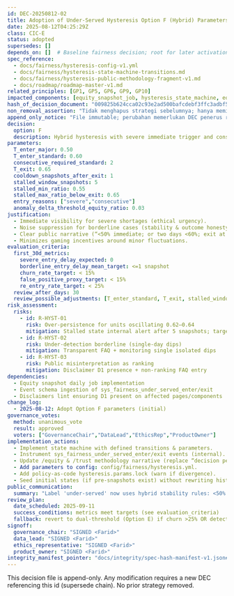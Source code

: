```yaml
---
id: DEC-20250812-02
title: Adoption of Under‑Served Hysteresis Option F (Hybrid) Parameters
date: 2025-08-12T04:25:29Z
class: CIC-E
status: adopted
supersedes: []
depends_on: []  # Baseline fairness decision; root for later activation & threshold DECs
spec_reference:
  - docs/fairness/hysteresis-config-v1.yml
  - docs/fairness/hysteresis-state-machine-transitions.md
  - docs/fairness/hysteresis-public-methodology-fragment-v1.md
  - docs/roadmap/roadmap-master-v1.md
related_principles: [GP1, GP5, GP6, GP9, GP10]
impacted_components: [equity_snapshot_job, hysteresis_state_machine, equity_page, trust_page_methodology, hero_equity_card, analytics_events(sys_fairness_*), risk_dashboard]
hash_of_decision_document: "009825b624cca02c93e2ad500bafcdebf3ffc3adbf5a98c7cdbbde5334a79e38"   # sealed SHA256
non_removal_assertion: "Tidak menghapus strategi sebelumnya; hanya memilih Option F parameter set."
append_only_notice: "File immutable; perubahan memerlukan DEC penerus referensi id ini."
decision:
  option: F
  description: Hybrid hysteresis with severe immediate trigger and consecutive borderline confirmation, plus elevated exit threshold and cooldown.
parameters:
  T_enter_major: 0.50
  T_enter_standard: 0.60
  consecutive_required_standard: 2
  T_exit: 0.65
  cooldown_snapshots_after_exit: 1
  stalled_window_snapshots: 5
  stalled_min_ratio: 0.55
  stalled_max_ratio_below_exit: 0.65
  entry_reasons: ["severe","consecutive"]
  anomaly_delta_threshold_equity_ratio: 0.03
justification:
  - Immediate visibility for severe shortages (ethical urgency).
  - Noise suppression for borderline cases (stability & outcome honesty).
  - Clear public narrative (“<50% immediate; or two days <60%; exit at ≥65%”).
  - Minimizes gaming incentives around minor fluctuations.
evaluation_criteria:
  first_30d_metrics:
    severe_entry_delay_expected: 0
    borderline_entry_delay_mean_target: <=1 snapshot
    churn_rate_target: < 15%
    false_positive_proxy_target: < 15%
    re_entry_rate_target: < 25%
  review_after_days: 30
  review_possible_adjustments: [T_enter_standard, T_exit, stalled_window_snapshots]
risk_assessment:
  risks:
    - id: R-HYST-01
      risk: Over-persistence for units oscillating 0.62–0.64
      mitigation: Stalled state internal alert after 5 snapshots; targeted follow-up
    - id: R-HYST-02
      risk: Under-detection borderline (single-day dips)
      mitigation: Transparent FAQ + monitoring single isolated dips
    - id: R-HYST-03
      risk: Public misinterpretation as ranking
      mitigation: Disclaimer D1 presence + non-ranking FAQ entry
dependencies:
  - Equity snapshot daily job implementation
  - Event schema ingestion of sys_fairness_under_served_enter/exit
  - Disclaimers lint ensuring D1 present on affected pages/components
change_log:
  - 2025-08-12: Adopt Option F parameters (initial)
governance_votes:
  method: unanimous_vote
  result: approved
  voters: ["GovernanceChair","DataLead","EthicsRep","ProductOwner"]
implementation_actions:
  - Implement state machine with defined transitions & parameters.
  - Instrument sys_fairness_under_served_enter/exit events (internal).
  - Update /equity & /trust methodology narrative (replace “decision pending”).
  - Add parameters to config: config/fairness/hysteresis.yml.
  - Add policy-as-code hysteresis.params.lock (warn if divergence).
  - Seed initial states (if pre-snapshots exist) without rewriting history.
public_communication:
  summary: "Label 'under‑served' now uses hybrid stability rules: <50% immediate; otherwise needs two consecutive snapshots <60%; exit on ≥65%."
review_plan:
  date_scheduled: 2025-09-11
  success_conditions: metrics meet targets (see evaluation_criteria)
  fallback: revert to dual-threshold (Option E) if churn >25% OR detection delay severe >0
signoff:
  governance_chair: "SIGNED <Farid>"
  data_lead: "SIGNED <Farid>"
  ethics_representative: "SIGNED <Farid>"
  product_owner: "SIGNED <Farid>"
integrity_manifest_pointer: "docs/integrity/spec-hash-manifest-v1.json#files[id=DEC-20250812-02-hysteresis-adoption]"
---
```


This decision file is append-only. Any modification requires a new DEC referencing this id (supersede chain). No prior strategy removed.
